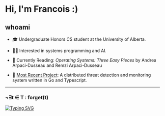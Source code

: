 # Hi, I'm Francois :)

## whoami

- 🎓 Undergraduate Honors CS student at the University of Alberta.

- 🧑‍💻 Interested in systems programming and AI.

- 📖 Currently Reading: *Operating Systems: Three Easy Pieces* by Andrea Arpaci-Dusseau and Remzi Arpaci-Dusseau

- 🔨 [Most Recent Project](https://github.com/Francois-Coleongco/SATD): A distributed threat detection and monitoring system written in Go and Typescript.



<!--
----------------------------------------
[![My Skills](https://skillicons.dev/icons?i=cpp,rust,go,python,java,ts,js,bash,linux,git,nodejs,react,spring,django,postgres,sqlite,docker,selenium,tauri,neovim,pytorch,sklearn&perline=11)](https://skillicons.dev)
-->
----------------------------------------

### ¬∃t ∈ T : forget(t)
[![Typing SVG](https://readme-typing-svg.demolab.com?font=Fira+Code&pause=1000&width=600&separator=%3C&lines=+while+(walk)+%7B+walk+%3D+walk-%3Enext;+%7D)](https://git.io/typing-svg)

<!--
**Chris-Coleongco/Chris-Coleongco** is a ✨ _special_ ✨ repository because its `README.md` (this file) appears on your GitHub profile.

Here are some ideas to get you started:

- 🔭 I’m currently working on ...
- 🌱 I’m currently learning ...
- 👯 I’m looking to collaborate on ...
- 🤔 I’m looking for help with ...
- 💬 Ask me about ...
- 📫 How to reach me: ...
- 😄 Pronouns: ...
- ⚡ Fun fact: ...
-->
